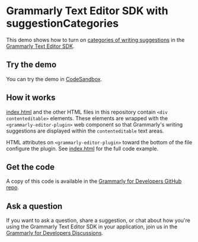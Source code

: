 # Grammarly Text Editor SDK with suggestionCategories

This demo shows how to turn on [categories of writing suggestions](https://developer.grammarly.com/docs/api/editor-sdk/editorconfig#suggestions) in the [Grammarly Text Editor SDK](https://developer.grammarly.com/).

## Try the demo

You can try the demo in [CodeSandbox](https://codesandbox.io/s/github/grammarly/grammarly-for-developers/tree/main/examples/editor-sdk-suggestions-config?file=/public/index.html).

## How it works

[index.html](./public/index.html) and the other HTML files in this repository contain `<div contenteditable>` elements. These elements are wrapped with the `<grammarly-editor-plugin>` web component so that Grammarly's writing suggestions are displayed within the `contenteditable` text areas. 

HTML attributes on `<grammarly-editor-plugin>` toward the bottom of the file configure the plugin. See [index.html](./public/index.html) for the full code example.

## Get the code

A copy of this code is available in the [Grammarly for Developers GitHub repo](https://github.com/grammarly/grammarly-for-developers/tree/main/examples/editor-sdk-suggestions-config).

## Ask a question

If you want to ask a question, share a suggestion, or chat about how you're using the Grammarly Text Editor SDK in your application, join us in the [Grammarly for Developers Discussions](https://github.com/grammarly/grammarly-for-developers/discussions).
